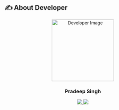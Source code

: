 ## ✍️ About Developer  

<p align="center">
  <img src="https://your-image-link-here.jpg" alt="Developer Image" width="200"/>
</p>

<h3 align="center">Pradeep Singh</h3>

<p align="center">
  <a href="https://github.com/pradeep-r04">
    <img src="https://img.shields.io/badge/GitHub-100000?style=for-the-badge&logo=github&logoColor=white"/>
  </a>
  <a href="https://www.linkedin.com/in/your-linkedin-username/">
    <img src="https://img.shields.io/badge/LinkedIn-0077B5?style=for-the-badge&logo=linkedin&logoColor=white"/>
  </a>
</p>
